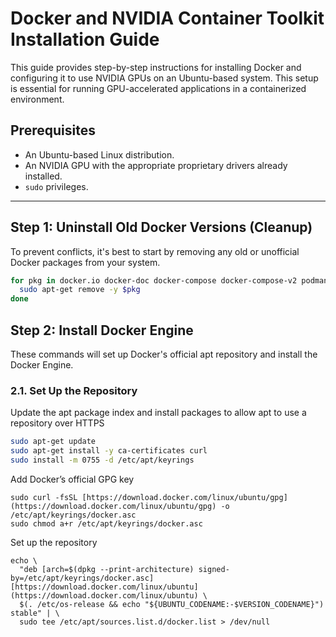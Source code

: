 # Docker and NVIDIA Container Toolkit Installation Guide

This guide provides step-by-step instructions for installing Docker and configuring it to use NVIDIA GPUs on an Ubuntu-based system. This setup is essential for running GPU-accelerated applications in a containerized environment.

## Prerequisites

-   An Ubuntu-based Linux distribution.
-   An NVIDIA GPU with the appropriate proprietary drivers already installed.
-   `sudo` privileges.

---

## Step 1: Uninstall Old Docker Versions (Cleanup)

To prevent conflicts, it's best to start by removing any old or unofficial Docker packages from your system.

```bash
for pkg in docker.io docker-doc docker-compose docker-compose-v2 podman-docker containerd runc; do 
  sudo apt-get remove -y $pkg
done
```

## Step 2: Install Docker Engine
These commands will set up Docker's official apt repository and install the Docker Engine.

### 2.1. Set Up the Repository

Update the apt package index and install packages to allow apt to use a repository over HTTPS
```bash
sudo apt-get update
sudo apt-get install -y ca-certificates curl
sudo install -m 0755 -d /etc/apt/keyrings
```

Add Docker’s official GPG key
```
sudo curl -fsSL [https://download.docker.com/linux/ubuntu/gpg](https://download.docker.com/linux/ubuntu/gpg) -o /etc/apt/keyrings/docker.asc
sudo chmod a+r /etc/apt/keyrings/docker.asc
```
Set up the repository
```
echo \
  "deb [arch=$(dpkg --print-architecture) signed-by=/etc/apt/keyrings/docker.asc] [https://download.docker.com/linux/ubuntu](https://download.docker.com/linux/ubuntu) \
  $(. /etc/os-release && echo "${UBUNTU_CODENAME:-$VERSION_CODENAME}") stable" | \
  sudo tee /etc/apt/sources.list.d/docker.list > /dev/null
```
